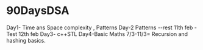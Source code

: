 # 90DaysDSA
Day1- Time ans Space complexity , Patterns
Day-2 Patterns
--rest
11th feb -Test
12th feb Day3- c++STL
Day4-Basic Maths 
7/3-11/3= Recursion and hashing basics.
